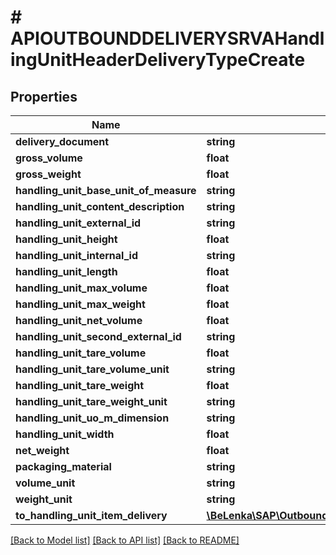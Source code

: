 # # APIOUTBOUNDDELIVERYSRVAHandlingUnitHeaderDeliveryTypeCreate

## Properties

Name | Type | Description | Notes
------------ | ------------- | ------------- | -------------
**delivery_document** | **string** |  | [optional]
**gross_volume** | **float** |  | [optional]
**gross_weight** | **float** |  | [optional]
**handling_unit_base_unit_of_measure** | **string** |  | [optional]
**handling_unit_content_description** | **string** |  | [optional]
**handling_unit_external_id** | **string** |  | [optional]
**handling_unit_height** | **float** |  | [optional]
**handling_unit_internal_id** | **string** |  |
**handling_unit_length** | **float** |  | [optional]
**handling_unit_max_volume** | **float** |  | [optional]
**handling_unit_max_weight** | **float** |  | [optional]
**handling_unit_net_volume** | **float** |  | [optional]
**handling_unit_second_external_id** | **string** |  | [optional]
**handling_unit_tare_volume** | **float** |  | [optional]
**handling_unit_tare_volume_unit** | **string** |  | [optional]
**handling_unit_tare_weight** | **float** |  | [optional]
**handling_unit_tare_weight_unit** | **string** |  | [optional]
**handling_unit_uo_m_dimension** | **string** |  | [optional]
**handling_unit_width** | **float** |  | [optional]
**net_weight** | **float** |  | [optional]
**packaging_material** | **string** |  | [optional]
**volume_unit** | **string** |  | [optional]
**weight_unit** | **string** |  | [optional]
**to_handling_unit_item_delivery** | [**\BeLenka\SAP\OutboundDelivery\Model\APIOUTBOUNDDELIVERYSRVAHandlingUnitHeaderDeliveryTypeCreateToHandlingUnitItemDelivery**](APIOUTBOUNDDELIVERYSRVAHandlingUnitHeaderDeliveryTypeCreateToHandlingUnitItemDelivery.md) |  | [optional]

[[Back to Model list]](../../README.md#models) [[Back to API list]](../../README.md#endpoints) [[Back to README]](../../README.md)
